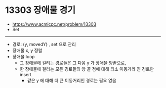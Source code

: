 # 13303 장애물 경기

- https://www.acmicpc.net/problem/13303
- Set
---
- 경로: (y, movedY) , set 으로 관리
- 장애물 x, y 정렬
- 장애물 loop
    - 그 장애물에 걸리는 경로들은 그 다음 y 가 장애물 양끝으로,
    - 한 장애물에 걸리는 모든 경로들의 양 끝 점에 대해 최소 이동거리 인 경로만 insert
        - 같은 y 에 대해 더 큰 이동거리인 경로는 필요 없음
